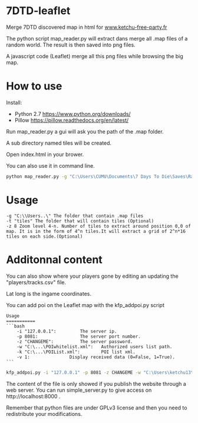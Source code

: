 7DTD-leaflet
============

Merge 7DTD discovered map in html for www.ketchu-free-party.fr

The python script map_reader.py will extract dans merge all .map files of a random world.
The result is then saved into png files.

A javascript code (Leaflet) merge all this png files while browsing the big map.

How to use
=============

Install:

 * Python 2.7 https://www.python.org/downloads/
 * Pillow https://pillow.readthedocs.org/en/latest/
 
Run map_reader.py a gui will ask you the path of the .map folder.

A sub directory named tiles will be created.

Open index.html in your brower.

You can also use it in command line.

```bash
python map_reader.py -g "C:\Users\CUMU\Documents\7 Days To Die\Saves\Random Gen\ver91\Player"
```

Usage
=============

```
-g "C:\\Users..\" The folder that contain .map files
-t "tiles" The folder that will contain tiles (Optional)
-z 8 Zoom level 4-n. Number of tiles to extract around position 0,0 of map. It is in the form of 4^n tiles.It will extract a grid of 2^n*16 tiles on each side.(Optional)
```

Additonnal content
==============

You can also show where your players gone by editing an updating the "players/tracks.csv" file.

Lat long is the ingame coordinates.


You can add poi on the Leaflet map with the kfp_addpoi.py script

	Usage
	===========
	```bash
	    -i "127.0.0.1":			The server ip.
	    -p 8081:				The server port number.
	    -z "CHANGEME":			The server password.
	    -w "C:\...\POIwhitelist.xml":	Authorized users list path.
	    -k "C:\...\POIList.xml":		POI list xml.
	    -v 1:				Display received data (0=False, 1=True).
	```

```bash
kfp_addpoi.py -i "127.0.0.1" -p 8081 -z CHANGEME -w "C:\Users\ketchu13\7dtd_www\adm\POIwhitelist.xml" -k "C:\Users\ketchu13\7dtd_www\leaflet\POIList.xml" -v 1
```
The content of the file is only showed if you publish the website through a web server.
You can run simple_server.py to give access on http://localhost:8000 .

Remember that python files are under GPLv3 license and then you need to redistribute your modifications.
